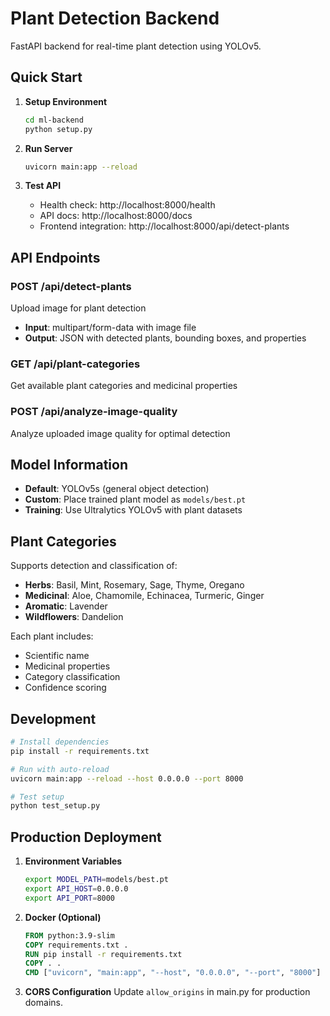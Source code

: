 # Plant Detection Backend

FastAPI backend for real-time plant detection using YOLOv5.

## Quick Start

1. **Setup Environment**
   ```bash
   cd ml-backend
   python setup.py
   ```

2. **Run Server**
   ```bash
   uvicorn main:app --reload
   ```

3. **Test API**
   - Health check: http://localhost:8000/health
   - API docs: http://localhost:8000/docs
   - Frontend integration: http://localhost:8000/api/detect-plants

## API Endpoints

### POST /api/detect-plants
Upload image for plant detection
- **Input**: multipart/form-data with image file
- **Output**: JSON with detected plants, bounding boxes, and properties

### GET /api/plant-categories  
Get available plant categories and medicinal properties

### POST /api/analyze-image-quality
Analyze uploaded image quality for optimal detection

## Model Information

- **Default**: YOLOv5s (general object detection)
- **Custom**: Place trained plant model as `models/best.pt`
- **Training**: Use Ultralytics YOLOv5 with plant datasets

## Plant Categories

Supports detection and classification of:
- **Herbs**: Basil, Mint, Rosemary, Sage, Thyme, Oregano
- **Medicinal**: Aloe, Chamomile, Echinacea, Turmeric, Ginger
- **Aromatic**: Lavender
- **Wildflowers**: Dandelion

Each plant includes:
- Scientific name
- Medicinal properties
- Category classification
- Confidence scoring

## Development

```bash
# Install dependencies
pip install -r requirements.txt

# Run with auto-reload
uvicorn main:app --reload --host 0.0.0.0 --port 8000

# Test setup
python test_setup.py
```

## Production Deployment

1. **Environment Variables**
   ```bash
   export MODEL_PATH=models/best.pt
   export API_HOST=0.0.0.0
   export API_PORT=8000
   ```

2. **Docker (Optional)**
   ```dockerfile
   FROM python:3.9-slim
   COPY requirements.txt .
   RUN pip install -r requirements.txt
   COPY . .
   CMD ["uvicorn", "main:app", "--host", "0.0.0.0", "--port", "8000"]
   ```

3. **CORS Configuration**
   Update `allow_origins` in main.py for production domains.
